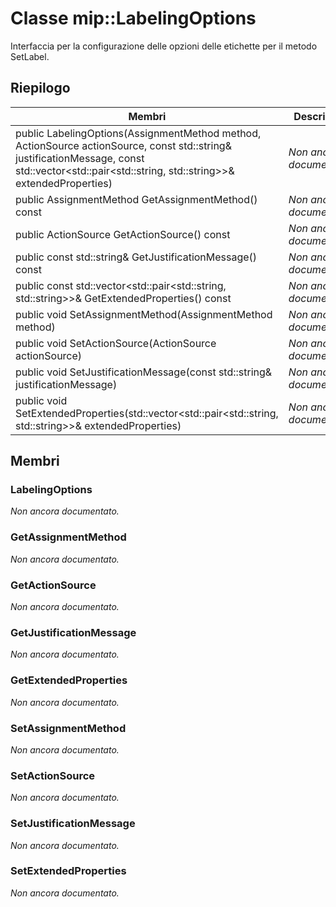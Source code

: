 # <a name="class-miplabelingoptions"></a>Classe mip::LabelingOptions 
Interfaccia per la configurazione delle opzioni delle etichette per il metodo SetLabel.
  
## <a name="summary"></a>Riepilogo
 Membri                        | Descrizioni                                
--------------------------------|---------------------------------------------
public LabelingOptions(AssignmentMethod method, ActionSource actionSource, const std::string& justificationMessage, const std::vector<std::pair<std::string, std::string>>& extendedProperties)  | _Non ancora documentato._
 public AssignmentMethod GetAssignmentMethod() const  | _Non ancora documentato._
 public ActionSource GetActionSource() const  | _Non ancora documentato._
 public const std::string& GetJustificationMessage() const  | _Non ancora documentato._
public const std::vector<std::pair<std::string, std::string>>& GetExtendedProperties() const  | _Non ancora documentato._
 public void SetAssignmentMethod(AssignmentMethod method)  | _Non ancora documentato._
 public void SetActionSource(ActionSource actionSource)  | _Non ancora documentato._
 public void SetJustificationMessage(const std::string& justificationMessage)  | _Non ancora documentato._
public void SetExtendedProperties(std::vector<std::pair<std::string, std::string>>& extendedProperties)  | _Non ancora documentato._
  
## <a name="members"></a>Membri
  
### <a name="labelingoptions"></a>LabelingOptions
_Non ancora documentato._

  
### <a name="getassignmentmethod"></a>GetAssignmentMethod
_Non ancora documentato._

  
### <a name="getactionsource"></a>GetActionSource
_Non ancora documentato._

  
### <a name="getjustificationmessage"></a>GetJustificationMessage
_Non ancora documentato._

  
### <a name="getextendedproperties"></a>GetExtendedProperties
_Non ancora documentato._

  
### <a name="setassignmentmethod"></a>SetAssignmentMethod
_Non ancora documentato._

  
### <a name="setactionsource"></a>SetActionSource
_Non ancora documentato._

  
### <a name="setjustificationmessage"></a>SetJustificationMessage
_Non ancora documentato._

  
### <a name="setextendedproperties"></a>SetExtendedProperties
_Non ancora documentato._
